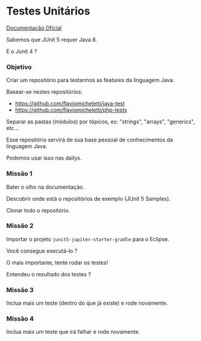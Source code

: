 # Testes Unitários

[Documentação Oficial](https://junit.org/junit5/)

Sabemos que JUnit 5 requer Java 8.

E o Junit 4 ?


### Objetivo

Criar um repositório para testarmos as features da linguagem Java.

Basear-se nestes repositórios:

- https://github.com/flaviomicheletti/java-test
- https://github.com/flaviomicheletti/php-tests

Separar as pastas (módulos) por tópicos, ex: "strings", "arrays", "generics", etc...

Esse repositório servirá de sua base pessoal de conhecimentos da linguagem Java.

Podemos usar isso nas dailys.


### Missão 1

Bater o olho na documentação.

Descobrir onde está o repositórios de exemplo (JUnit 5 Samples).

Clonar todo o repositório.


### Missão 2

Importar o projeto `junit5-jupiter-starter-gradle` para o Eclipse.

Você consegue executá-lo ?

O mais importante, tente rodar os testes!

Entendeu o resultado dos testes ?


### Missão 3

Inclua mais um teste (dentro do que já existe) e rode novamente.


### Missão 4

Inclua mais um teste que irá falhar e rode novamente.

